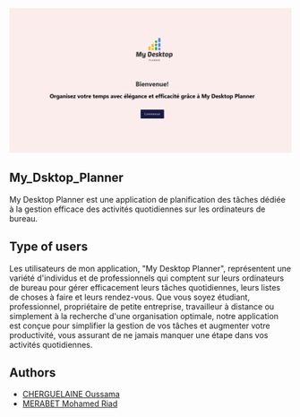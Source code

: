 <p align="center"> <img src="assets/Capture d’écran 2023-10-30 220238.png" /> </p>

## My_Dsktop_Planner

My Desktop Planner est une application de planification des tâches dédiée à la gestion efficace des activités quotidiennes sur les ordinateurs de bureau.

## Type of users

Les utilisateurs de mon application, "My Desktop Planner", représentent une variété d'individus et de professionnels qui comptent sur leurs ordinateurs de bureau pour gérer efficacement leurs tâches quotidiennes, leurs listes de choses à faire et leurs rendez-vous. Que vous soyez étudiant, professionnel, propriétaire de petite entreprise, travailleur à distance ou simplement à la recherche d'une organisation optimale, notre application est conçue pour simplifier la gestion de vos tâches et augmenter votre productivité, vous assurant de ne jamais manquer une étape dans vos activités quotidiennes.

## Authors

- [CHERGUELAINE Oussama](https://github.com/ousscher)
- [MERABET Mohamed Riad](https://github.com/Mohaxriad)
